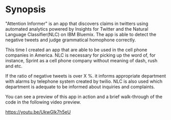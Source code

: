 # Synopsis
"Attention Informer" is an app that discovers claims in twitters using automated analytics powered by Insights for Twitter and the Natural Language Classifier(NLC) on IBM Bluemix. 
The app is able to detect the negative tweets and judge grammatical homophone correctly.

This time I created an app that are able to be used in the cell phone companies in America.
NLC is necessary for picking up the word of, for instance, Sprint as a cell phone company without meaning of dash, rush and etc.

If the ratio of negative tweets is over X %. it informs appropriate department with alarms by telephone system created by twilio. NLC is also used which department is adequate to be informed about inquiries and complaints.

You can see a preview of this app in action and a brief walk-through of the code in the following video preview.

https://youtu.be/UkwGlk7h5eU
